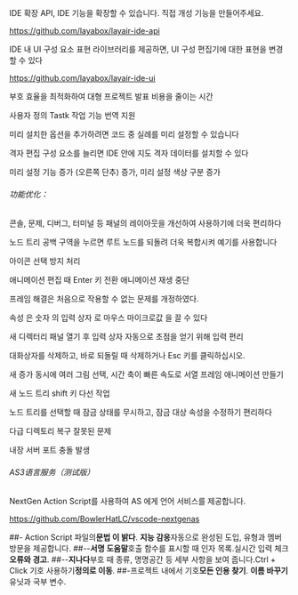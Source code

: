IDE 확장 API, IDE 기능을 확장할 수 있습니다. 직접 개성 기능을 만들어주세요.

https://github.com/layabox/layair-ide-api

IDE 내 UI 구성 요소 표현 라이브러리를 제공하면, UI 구성 편집기에 대한 표현을 변경할 수 있다

https://github.com/layabox/layair-ide-ui



부호 효율을 최적화하여 대형 프로젝트 발표 비용을 줄이는 시간

사용자 정의 Tastk 작업 기능 번역 지원

미리 설치한 옵션을 추가하려면 코드 중 실례를 미리 설정할 수 있습니다

격자 편집 구성 요소를 늘리면 IDE 안에 지도 격자 데이터를 설치할 수 있다

미리 설정 기능 증가 (오른쪽 단추) 증가, 미리 설정 색상 구분 증가



###### 功能优化：

콘솔, 문제, 디버그, 터미널 등 패널의 레이아웃을 개선하여 사용하기에 더욱 편리하다

노드 트리 공백 구역을 누르면 루트 노드를 되돌려 더욱 복합시켜 예기를 사용합니다

아이콘 선택 방지 처리

애니메이션 편집 때 Enter 키 전환 애니메이션 재생 중단

프레임 해결은 처음으로 작용할 수 없는 문제를 개정하였다.

속성 은 숫자 의 입력 상자 로 마우스 마이크로값 을 끌 수 있다

새 디렉터리 패널 열기 후 입력 상자 자동으로 초점을 얻기 위해 입력 편리

대화상자를 삭제하고, 바로 되돌릴 때 삭제하거나 Esc 키를 클릭하십시오.

새 증가 동시에 여러 그림 선택, 시간 축이 빠른 속도로 서열 프레임 애니메이션 만들기

새 노드 트리 shift 키 다선 작업

노드 트리를 선택할 때 잠금 상태를 무시하고, 잠금 대상 속성을 수정하기 편리하다

다급 디렉토리 복구 잘못된 문제

내장 서버 포트 충돌 발생



###### AS3语言服务（测试版）

NextGen Action Script를 사용하여 AS 에게 언어 서비스를 제공합니다.

https://github.com/BowlerHatLC/vscode-nextgenas

##- Action Script 파일의**문법 이 밝다**. **지능 감응**자동으로 완성된 도입, 유형과 멤버 방문을 제공합니다.
##--**서명 도움말**호출 함수를 표시할 때 인자 목록.실시간 입력 체크**오류와 경고**.
##--**지나다**부호 때 종류, 명명공간 등 세부 사항을 보여 줍니다.Ctrl + Click 기호 사용하기**정의로 이동**.
##-프로젝트 내에서 기호**모든 인용 찾기**. **이름 바꾸기**유닛과 국부 변수.